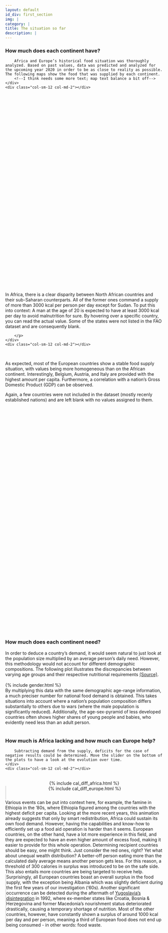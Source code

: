 ```yaml
---
layout: default
id_div: first_section
img: |
category: |
title: The situation so far
description: |
---
```


<div class="row">
    <div class="col-sm-12 col-md-2"></div>
    <div class="col-sm-12 col-md-8">
        <h3>How much does each continent have?</h3>

        Africa and Europe’s historical food situation was thoroughly analyzed. Based on past values, data was predicted and analyzed for the upcoming year 2020 in order to be as close to reality as possible. The following maps show the food that was supplied by each continent. 
        <!--I think needs some more text; map text balance a bit off-->
    </div>
    <div class="col-sm-12 col-md-2"></div>
</div>

<br>

<div class="row">
    <div class="col-sm-12 col-md-2"></div>
    <div class="col-sm-12 col-md-5">
        <div id="map_africa_supply" style="width: 100%; height: 600px;"></div>
    </div>
    <div class ="col-sm-12 col-md-3" >
        <p>
            In Africa, there is a clear disparity between North African countries and their sub-Saharan counterparts. All of the former ones command a supply of more than 3000 kcal per person per day except for Sudan. To put this into context: A man at the age of 20 is expected to have at least 3000 kcal per day to avoid malnutrition for sure. By hovering over a specific country, you can read the actual value. Some of the states were not listed in the FAO dataset and are consequently blank. 

        </p>
    </div>
    <div class="col-sm-12 col-md-2"></div>
</div>

<br>

<div class="row">
    <div class="col-sm-12 col-md-2"></div>
    <div class="col-sm-12 col-md-3">
        <p>
            As expected, most of the European countries show a stable food supply situation, with values being more homogeneous than on the African continent. Interestingly, Belgium, Austria, and Italy are provided with the highest amount per capita. Furthermore, a correlation with a nation’s Gross Domestic Product (GDP) can be observed. 
        </p>
        <p>
            Again, a few countries were not included in the dataset (mostly recenly established nations) and are left blank with no values assigned to them.
        </p>
    </div>
    <div class ="col-sm-12 col-md-5">
        <div id="map_europe_supply" style="width: 100%; height: 700px"></div>
    </div>
    <div class="col-sm-12 col-md-2"></div>
</div>

<br>

<div class="row">
    <div class="col-sm-12 col-md-2"></div>
    <div class="col-sm-12 col-md-8">
        <h3>How much does each continent need?</h3>
            In order to deduce a country’s demand, it would seem natural to just look at the population size multiplied by an average person’s daily need. However, this methodology would not account for different demographic compositions. The following plot illustrates the discrepancies between varying age groups and their respective nutritional requirements 
        <a href=“https://health.gov/dietaryguidelines/2015/guidelines/appendix-2/“>(Source)</a>.
    </div>
    <div class="col-sm-12 col-md-2"></div>
</div>

<br>

<div class="row">
    <div class="col-sm-12 col-md-2"></div>
    <div class="col-sm-12 col-md-5">
        {% include gender.html %}
    </div>
    <div class="col-sm-12 col-md-3">
            By multiplying this data with the same demographic age-range information, a much preciser number for national food demand is obtained. This takes situations into account where a nation’s population composition differs substantially to others due to wars (where the male population is significantly reduced). Additionally, the age-sex-pyramid of less developed countries often shows higher shares of young people and babies, who evidently need less than an adult person.
    </div>
    <div class="col-sm-12 col-md-2"></div>
</div>

<br>

<div class="row">
    <div class="col-sm-12 col-md-2"></div>
    <div class="col-sm-12 col-md-8">
        <h3>How much is Africa lacking and how much can Europe help?</h3>

        Subtracting demand from the supply, deficits for the case of negative results could be determined. Move the slider on the bottom of the plots to have a look at the evolution over time.
    </div>
    <div class="col-sm-12 col-md-2"></div>
</div>

<br>

<div class="row" style="text-align:center">
    <div class="col-sm-12 col-md-2"></div>
    <div class="col-sm-12 col-md-4">
        <div>
            {% include cal_diff_africa.html %}
        </div>
    </div>
    <div class="col-sm-12 col-md-4" style="border-left: solid;border-left-color: #e3e3e3;">
        <div>
            {% include cal_diff_europe.html %}
        </div>
    </div>
    <div class="col-sm-12 col-md-2"></div>
</div>

<div class="row">
    <div class="col-sm-12 col-md-2"></div>
    <div class="col-sm-12 col-md-4"></div>
    <div class="col-sm-12 col-md-4" style="height:20pt; border-left: solid;border-left-color: #e3e3e3;"></div>
    <div class="col-sm-12 col-md-2"></div>
</div>

<div class="row">
    <div class="col-sm-12 col-md-2"></div>
    <div class="col-sm-12 col-md-4">
        Various events can be put into context here, for example, the famine in Ethiopia in the ’80s, where Ethiopia figured among the countries with the highest deficit per capita. Looking at the more recent years, this animation already suggests that only by smart redistribution, Africa could sustain its own food demand. However, having the capabilities and know-how to efficiently set up a food aid operation is harder than it seems. European countries, on the other hand, have a lot more experience in this field, and they are expected to have an even higher amount of excess food, making it easier to provide for this whole operation. 
        Determining recipient countries should be easy, one might think. Just consider the red ones, right? Yet what about unequal wealth distribution? A better-off person eating more than the calculated daily average means another person gets less. For this reason, a threshold of 300 calories in surplus was introduced to be on the safe side. This also entails more countries are being targeted to receive help. 
    </div>
    <div class="col-sm-12 col-md-4" style="border-left: solid;border-left-color: #e3e3e3;">
        Surprisingly, all European countries boast an overall surplus in the food supply, with the exception being Albania which was slightly deficient during the first few years of our investigation (‘60s). Another significant occurrence can be detected during the aftermath of <a href=“https://en.wikipedia.org/wiki/Breakup_of_Yugoslavia“>Yugoslavia’s disintegration</a>
        in 1992, where ex-member states like Croatia, Bosnia & Herzegovina and former Macedonia’s nourishment status deteriorated drastically, causing a temporary shortage of nutrition. Most of the other countries, however, have constantly shown a surplus of around 1000 kcal per day and per person, meaning a third of European food does not end up being consumed - in other words: food waste.
    </div>
    <div class="col-sm-12 col-md-2"></div>
</div>

<script>

var africa_ticks_supply = {};
$.ajax({
    url: "json/africa_supply/africa_supply_ticks.json",
    async: false,
    dataType: 'json',
    success: function(data) {
        africa_ticks_supply = data;
    }
});

var europe_ticks_supply = {};
$.ajax({
    url: "json/europe_supply/europe_supply_ticks.json",
    async: false,
    dataType: 'json',
    success: function(data) {
        europe_ticks_supply = data;
    }
});

layergroupHolder = {};
mapHolder = {}

colors1 = ["#f1eef6","#d0d1e6", "#a6bddb", "#74a9cf", "#2b8cbe", "#045a8d"]
load_map(africa_ticks_supply, "json/africa_supply/africa_supply_", colors1, 'map_africa_supply', [2.318462, 19.56871], 'African Food Supply', 'kcal / persona / day', 3, 1, layergroupHolder, mapHolder);

colors2 = ["#fff7fb","#ece7f2", "#d0d1e6", "#a6bddb", "#74a9cf", "#3690c0", "#0570b0", "#045a8d", "#023858"]
load_map(europe_ticks_supply, "json/europe_supply/europe_supply_", colors2, 'map_europe_supply', [54.5260, 15.2551], 'European Food Supply', 'kcal / persona / day', 4, 2, layergroupHolder, mapHolder);

</script>
